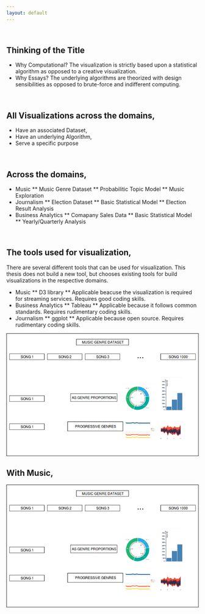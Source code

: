 ```yaml
---
layout: default
---
```


<br>

## Thinking of the Title



* Why Computational? The visualization is strictly based upon a statistical algorithm as opposed to a creative visualization.
* Why Essays? The underlying algorithms are theorized with design sensibilities as opposed to brute-force and indifferent computing.
<!-- * Interests: NLP, ML, unsupervised methods, digital humanities, computational social science -->

<br>

## All Visualizations across the domains,

* Have an associated Dataset,
* Have an underlying Algorithm,
* Serve a specific purpose

<br>

## Across the domains,
* Music
** Music Genre Dataset
** Probabilitic Topic Model
** Music Exploration
* Journalism
** Election Dataset
** Basic Statistical Model
** Election Result Analysis
* Business Analytics
** Comapany Sales Data
** Basic Statistical Model
** Yearly/Quarterly Analysis

<br>

## The tools used for visualization,
There are several different tools that can be used for visualization. This thesis does not build a new tool, but chooses existing tools for build visualizations in the respective domains.

* Music ** D3 library ** Applicable beacuse the visualization is required for streaming services. Requires good coding skills.
* Business Analytics ** Tableau ** Applicable because it follows common standards. Requires rudimentary coding skills.
* Journalism ** ggplot ** Applicable because open source. Requires rudimentary coding skills.

 
<img src="Image2.png">

<br>

## With Music,

 
<img src="Image2.png">

<br><br>
